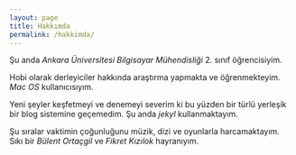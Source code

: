 ```yaml
---
layout: page
title: Hakkımda
permalink: /hakkimda/
---
```


Şu anda *Ankara Üniversitesi Bilgisayar Mühendisliği* 2. sınıf öğrencisiyim.

Hobi olarak derleyiciler hakkında araştırma yapmakta ve öğrenmekteyim. *Mac OS* kullanıcısıyım.

Yeni şeyler keşfetmeyi ve denemeyi severim ki bu yüzden bir türlü yerleşik bir blog sistemine geçemedim. Şu anda *jekyl* kullanmaktayım.

Şu sıralar vaktimin çoğunluğunu müzik, dizi ve oyunlarla harcamaktayım. Sıkı bir *Bülent Ortaçgil* ve *Fikret Kızılok* hayranıyım.
